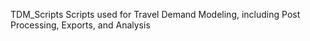 TDM_Scripts
Scripts used for Travel Demand Modeling, including Post Processing, Exports, and Analysis

